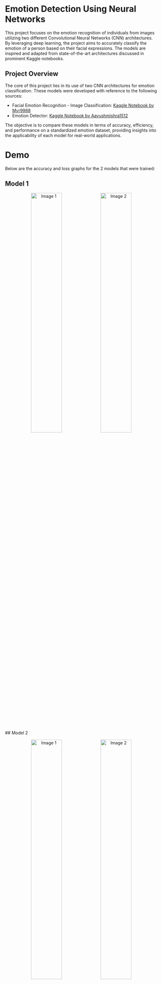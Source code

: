 # Emotion Detection Using Neural Networks
This project focuses on the emotion recognition of individuals from images utilizing two different Convolutional Neural Networks (CNN) architectures. By leveraging deep learning, the project aims to accurately classify the emotion of a person based on their facial expressions. The models are inspired and adapted from state-of-the-art architectures discussed in prominent Kaggle notebooks.

## Project Overview

The core of this project lies in its use of two CNN architectures for emotion classification. These models were developed with reference to the following sources:

- Facial Emotion Recognition - Image Classification: [Kaggle Notebook by Myr9988](https://www.kaggle.com/code/myr9988/facial-emotion-recognition-image-classification)
- Emotion Detector: [Kaggle Notebook by Aayushmishra1512](https://www.kaggle.com/code/aayushmishra1512/emotion-detector/notebook)

The objective is to compare these models in terms of accuracy, efficiency, and performance on a standardized emotion dataset, providing insights into the applicability of each model for real-world applications.

# Demo
Below are the accuracy and loss graphs for the 2 models that were trained:

## Model 1
<p align="center">
  <img src="https://github.com/pvalia/Emotion-Recognition/assets/77172929/631abcb1-7894-410b-8b4d-84e48121e18d" alt="Image 1" width="45%" />
  <img src="https://github.com/pvalia/Emotion-Recognition/assets/77172929/6b7bfb88-c602-44be-9d29-f5383ebae230" alt="Image 2" width="45%" /> 
</p>
## Model 2
<p align="center">
  <img src="https://github.com/pvalia/Emotion-Recognition/assets/77172929/1eb342c7-3290-4bf1-b15b-ff33fe83d51e" alt="Image 1" width="45%" />
  <img src="https://github.com/pvalia/Emotion-Recognition/assets/77172929/b7f79a92-0973-477a-b0b3-9c98fae129fd" alt="Image 2" width="45%" /> 
</p>

To run the code you can either run each cell separately or the whole script. A sample output of the trained data:
<p align="center">
  <img src="https://github.com/pvalia/Emotion-Recognition/assets/77172929/706db422-863c-4983-aa1b-824cbe74a31c" alt="Image 1" width="33%" />
  <img src="https://github.com/pvalia/Emotion-Recognition/assets/77172929/6aea1944-397a-4ff7-8ac9-f578a4f85f42" alt="Image 2" width="33%" /> 
  <img src="https://github.com/pvalia/Emotion-Recognition/assets/77172929/2d549f07-c216-4170-9f6e-ff8249568527" alt="Image 3" width="33%" /> 
</p>

## Getting Started

These instructions will guide you through the setup process to run the emotion recognition models on your local machine for development and testing purposes.

### Requirements
The dataset that the models were trained on can be downloaded from: https://www.kaggle.com/datasets/msambare/fer2013

- pandas
- numpy
- keras
- tensorflow
- scikit-learn
